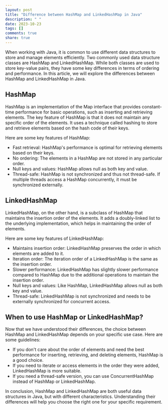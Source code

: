 ```yaml
---
layout: post
title: "Difference between HashMap and LinkedHashMap in Java"
description: " "
date: 2023-10-23
tags: []
comments: true
share: true
---
```


When working with Java, it is common to use different data structures to store and manage elements efficiently. Two commonly used data structure classes are HashMap and LinkedHashMap. While both classes are used to store key-value pairs, they have some key differences in terms of ordering and performance. In this article, we will explore the differences between HashMap and LinkedHashMap in Java.

## HashMap

HashMap is an implementation of the Map interface that provides constant-time performance for basic operations, such as inserting and retrieving elements. The key feature of HashMap is that it does not maintain any specific order of the elements. It uses a technique called hashing to store and retrieve elements based on the hash code of their keys.

Here are some key features of HashMap:

- Fast retrieval: HashMap's performance is optimal for retrieving elements based on their keys.
- No ordering: The elements in a HashMap are not stored in any particular order.
- Null keys and values: HashMap allows null as both key and value.
- Thread-safe: HashMap is not synchronized and thus not thread-safe. If multiple threads access a HashMap concurrently, it must be synchronized externally.

## LinkedHashMap

LinkedHashMap, on the other hand, is a subclass of HashMap that maintains the insertion order of the elements. It adds a doubly-linked list to the underlying implementation, which helps in maintaining the order of elements. 

Here are some key features of LinkedHashMap:

- Maintains insertion order: LinkedHashMap preserves the order in which elements are added to it.
- Iteration order: The iteration order of a LinkedHashMap is the same as the insertion order.
- Slower performance: LinkedHashMap has slightly slower performance compared to HashMap due to the additional operations to maintain the insertion order.
- Null keys and values: Like HashMap, LinkedHashMap allows null as both key and value.
- Thread-safe: LinkedHashMap is not synchronized and needs to be externally synchronized for concurrent access.

## When to use HashMap or LinkedHashMap?

Now that we have understood their differences, the choice between HashMap and LinkedHashMap depends on your specific use case. Here are some guidelines:

- If you don't care about the order of elements and need the best performance for inserting, retrieving, and deleting elements, HashMap is a good choice.
- If you need to iterate or access elements in the order they were added, LinkedHashMap is more suitable.
- If you need a thread-safe version, you can use ConcurrentHashMap instead of HashMap or LinkedHashMap.

In conclusion, HashMap and LinkedHashMap are both useful data structures in Java, but with different characteristics. Understanding their differences will help you choose the right one for your specific requirement.